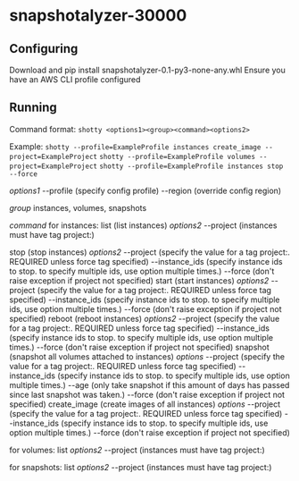 # snapshotalyzer-30000


## Configuring

Download and pip install snapshotalyzer-0.1-py3-none-any.whl
Ensure you have an AWS CLI profile configured

## Running

Command format:
`shotty <options1><group><command><options2>`

Example:
`shotty --profile=ExampleProfile instances create_image --project=ExampleProject`
`shotty --profile=ExampleProfile volumes --project=ExampleProject`
`shotty --profile=ExampleProfile instances stop --force`



*options1*
--profile (specify config profile)
--region (override config region)

*group*
instances, volumes, snapshots 

*command*
for instances:
list (list instances)
	*options2*
	--project (instances must have tag project:<name>)

stop (stop instances)
	*options2*
	--project (specify the value for a tag project:<name>. REQUIRED unless force tag specified)
	--instance_ids (specify instance ids to stop. to specify multiple ids, use option multiple times.)
	--force (don't raise exception if project not specified)
start (start instances)
	*options2*
	--project (specify the value for a tag project:<name>. REQUIRED unless force tag specified)
	--instance_ids (specify instance ids to stop. to specify multiple ids, use option multiple times.)
	--force (don't raise exception if project not specified)
reboot (reboot instances)
	*options2*
	--project (specify the value for a tag project:<name>. REQUIRED unless force tag specified)
	--instance_ids (specify instance ids to stop. to specify multiple ids, use option multiple times.)
	--force (don't raise exception if project not specified)
snapshot (snapshot all volumes attached to instances)
	*options*
	--project (specify the value for a tag project:<name>. REQUIRED unless force tag specified)
	--instance_ids (specify instance ids to stop. to specify multiple ids, use option multiple times.)
	--age (only take snapshot if this amount of days has passed since last snapshot was taken.)
	--force (don't raise exception if project not specified)
create_image (create images of all instances)
	*options*
	--project (specify the value for a tag project:<name>. REQUIRED unless force tag specified)
	--instance_ids (specify instance ids to stop. to specify multiple ids, use option multiple times.)
	--force (don't raise exception if project not specified)	


for volumes:
list
	*options2*
	--project (instances must have tag project:<name>)

for snapshots:
list
	*options2*
	--project (instances must have tag project:<name>)




